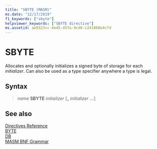 ```yaml
---
title: "SBYTE (MASM)"
ms.date: "12/17/2019"
f1_keywords: ["sbyte"]
helpviewer_keywords: ["SBYTE directive"]
ms.assetid: ae9323cc-4ed5-45fa-9cd6-c241868e4cfd
---
```

# SBYTE

Allocates and optionally initializes a signed byte of storage for each *initializer*. Can also be used as a type specifier anywhere a type is legal.

## Syntax

> *name*  **SBYTE** *initializer* ⟦__,__ *initializer* ...⟧

## See also

[Directives Reference](../../assembler/masm/directives-reference.md)\
[BYTE](../../assembler/masm/byte-masm.md)\
[DB](../../assembler/masm/db.md)<br/>
[MASM BNF Grammar](masm-bnf-grammar.md)
